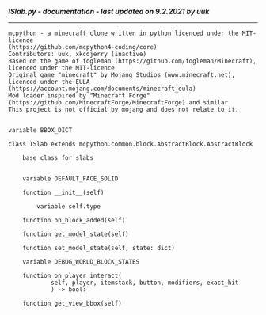 ***ISlab.py - documentation - last updated on 9.2.2021 by uuk***
___

    mcpython - a minecraft clone written in python licenced under the MIT-licence 
    (https://github.com/mcpython4-coding/core)
    Contributors: uuk, xkcdjerry (inactive)
    Based on the game of fogleman (https://github.com/fogleman/Minecraft), licenced under the MIT-licence
    Original game "minecraft" by Mojang Studios (www.minecraft.net), licenced under the EULA
    (https://account.mojang.com/documents/minecraft_eula)
    Mod loader inspired by "Minecraft Forge" (https://github.com/MinecraftForge/MinecraftForge) and similar
    This project is not official by mojang and does not relate to it.


    variable BBOX_DICT

    class ISlab extends mcpython.common.block.AbstractBlock.AbstractBlock
        
        base class for slabs


        variable DEFAULT_FACE_SOLID

        function __init__(self)

            variable self.type

        function on_block_added(self)

        function get_model_state(self)

        function set_model_state(self, state: dict)

        variable DEBUG_WORLD_BLOCK_STATES

        function on_player_interact(
                self, player, itemstack, button, modifiers, exact_hit
                ) -> bool:

        function get_view_bbox(self)